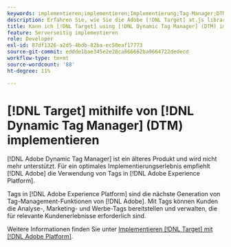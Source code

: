 ```yaml
---
keywords: implementieren;implementieren;Implementierung;Tag-Manager;DTM;at.js;Dynamic Tag Management
description: Erfahren Sie, wie Sie die Adobe [!DNL Target] at.js library using the legacy Dynamic Tag Management (DTM). Tags in [!DNL Adobe Experience Platform] implementieren, die die bevorzugte Methode zur Implementierung von [!DNL Target] ist.
title: Kann ich [!DNL Target] using [!DNL Dynamic Tag Manager] (DTM) implementieren?
feature: Serverseitig implementieren
role: Developer
exl-id: 87df1326-a2d5-4bdb-82ba-ec58eaf17773
source-git-commit: eddde1bae345e2e28ca866662ba9664722dedecd
workflow-type: tm+mt
source-wordcount: '88'
ht-degree: 11%

---
```


# [!DNL Target] mithilfe von [!DNL Dynamic Tag Manager] (DTM) implementieren

[!DNL Adobe Dynamic Tag Manager] ist ein älteres Produkt und wird nicht mehr unterstützt. Für ein optimales Implementierungserlebnis empfiehlt [!DNL Adobe] die Verwendung von Tags in [!DNL Adobe Experience Platform].

Tags in [!DNL Adobe Experience Platform] sind die nächste Generation von Tag-Management-Funktionen von [!DNL Adobe]. Mit Tags können Kunden die Analyse-, Marketing- und Werbe-Tags bereitstellen und verwalten, die für relevante Kundenerlebnisse erforderlich sind.

Weitere Informationen finden Sie unter [Implementieren [!DNL Target] mit [!DNL Adobe Platform]](/help/c-implementing-target/c-implementing-target-for-client-side-web/how-to-deployatjs/cmp-implementing-target-using-adobe-launch.md).

